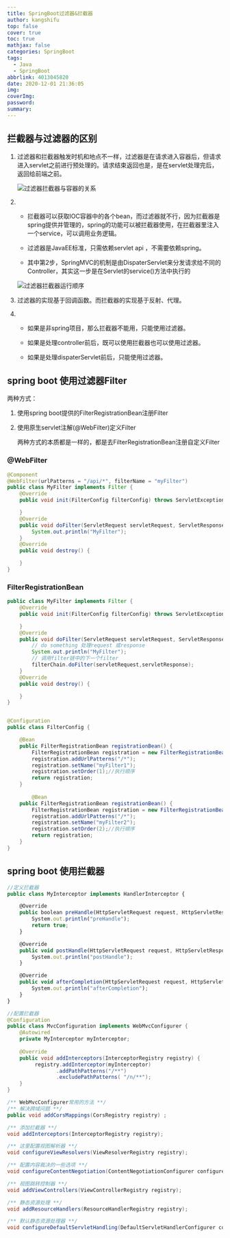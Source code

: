 ```yaml
---
title: SpringBoot过滤器&拦截器
author: kangshifu
top: false
cover: true
toc: true
mathjax: false
categories: SpringBoot
tags:
  - Java
  - SpringBoot
abbrlink: 4013045820
date: 2020-12-01 21:36:05
img:
coverImg:
password:
summary:
---
```


<!--more-->  





## 拦截器与过滤器的区别

1. 过滤器和拦截器触发时机和地点不一样，过滤器是在请求进入容器后，但请求进入servlet之前进行预处理的。请求结束返回也是，是在servlet处理完后，返回给前端之前。

   ![过滤器拦截器与容器的关系](https://blog-1257031229.cos.ap-shanghai.myqcloud.com/springMVC/%E8%BF%87%E6%BB%A4%E5%99%A8%E6%8B%A6%E6%88%AA%E5%99%A8%E4%B8%8E%E5%AE%B9%E5%99%A8%E7%9A%84%E5%85%B3%E7%B3%BB.png)

2. - 拦截器可以获取IOC容器中的各个bean，而过滤器就不行，因为拦截器是spring提供并管理的，spring的功能可以被拦截器使用，在拦截器里注入一个service，可以调用业务逻辑。
   - 过滤器是JavaEE标准，只需依赖servlet api ，不需要依赖spring。

    - 其中第2步，SpringMVC的机制是由DispaterServlet来分发请求给不同的Controller，其实这一步是在Servlet的service()方法中执行的

   ![过滤器拦截器运行顺序](https://blog-1257031229.cos.ap-shanghai.myqcloud.com/springMVC/%E8%BF%87%E6%BB%A4%E5%99%A8%E6%8B%A6%E6%88%AA%E5%99%A8%E8%BF%90%E8%A1%8C%E9%A1%BA%E5%BA%8F.png)

3. 过滤器的实现基于回调函数。而拦截器的实现基于反射、代理。

4. - 如果是非spring项目，那么拦截器不能用，只能使用过滤器。

   - 如果是处理controller前后，既可以使用拦截器也可以使用过滤器。

   - 如果是处理dispaterServlet前后，只能使用过滤器。

## spring boot 使用过滤器Filter

两种方式：

1. 使用spring boot提供的FilterRegistrationBean注册Filter

2. 使用原生servlet注解(@WebFilter)定义Filter

   两种方式的本质都是一样的，都是去FilterRegistrationBean注册自定义Filter

### @WebFilter 

```java
@Component
@WebFilter(urlPatterns = "/api/*", filterName = "myFilter")
public class MyFilter implements Filter {
    @Override
    public void init(FilterConfig filterConfig) throws ServletException {

    }
    @Override
    public void doFilter(ServletRequest servletRequest, ServletResponse servletResponse, FilterChain filterChain) throws IOException, ServletException {
        System.out.println("MyFilter");
    }
    @Override
    public void destroy() {

    }
}
```



### FilterRegistrationBean

```java
public class MyFilter implements Filter {
    @Override
    public void init(FilterConfig filterConfig) throws ServletException {

    }
    @Override
    public void doFilter(ServletRequest servletRequest, ServletResponse servletResponse, FilterChain filterChain) throws IOException, ServletException {
        // do something 处理request 或response
        System.out.println("MyFilter");
        // 调用filter链中的下一个filter
        filterChain.doFilter(servletRequest,servletResponse);
    }
    @Override
    public void destroy() {

    }
}


@Configuration
public class FilterConfig {

    @Bean
    public FilterRegistrationBean registrationBean() {
        FilterRegistrationBean registration = new FilterRegistrationBean(new MyFilter());
        registration.addUrlPatterns("/*");
        registration.setName("myFilter1");
		registration.setOrder(1);//执行顺序
        return registration;
    }
    
        @Bean
    public FilterRegistrationBean registrationBean() {
        FilterRegistrationBean registration = new FilterRegistrationBean(new MyFilter());
        registration.addUrlPatterns("/*");
        registration.setName("myFilter2");
		registration.setOrder(2);//执行顺序
        return registration;
    }
}
```



## spring boot 使用拦截器



```javascript
//定义拦截器
public class MyInterceptor implements HandlerInterceptor {

    @Override
    public boolean preHandle(HttpServletRequest request, HttpServletResponse response, Object handler) throws Exception {
        System.out.println("preHandle");
        return true;
    }

    @Override
    public void postHandle(HttpServletRequest request, HttpServletResponse response, Object handler, @Nullable ModelAndView modelAndView) throws Exception {
        System.out.println("postHandle");
    }

    @Override
    public void afterCompletion(HttpServletRequest request, HttpServletResponse response, Object handler, @Nullable Exception ex) throws Exception {
        System.out.println("afterCompletion");
    }
}
```

```java
//配置拦截器
@Configuration
public class MvcConfiguration implements WebMvcConfigurer {
	@Autowired
    private MyInterceptor myInterceptor;
    
    @Override
    public void addInterceptors(InterceptorRegistry registry) {
         registry.addInterceptor(myInterceptor)
                .addPathPatterns("/**")
                .excludePathPatterns( "/n/**");
    }
}
```

```java
/** WebMvcConfigurer常用的方法 **/
/** 解决跨域问题 **/
public void addCorsMappings(CorsRegistry registry) ;

/** 添加拦截器 **/
void addInterceptors(InterceptorRegistry registry);

/** 这里配置视图解析器 **/
void configureViewResolvers(ViewResolverRegistry registry);

/** 配置内容裁决的一些选项 **/
void configureContentNegotiation(ContentNegotiationConfigurer configurer);

/** 视图跳转控制器 **/
void addViewControllers(ViewControllerRegistry registry);

/** 静态资源处理 **/
void addResourceHandlers(ResourceHandlerRegistry registry);

/** 默认静态资源处理器 **/
void configureDefaultServletHandling(DefaultServletHandlerConfigurer configurer);
```











